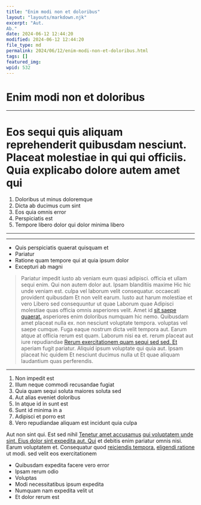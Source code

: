 ```yaml
---
title: "Enim modi non et doloribus"
layout: "layouts/markdown.njk"
excerpt: "Aut.
Ab."
date: 2024-06-12 12:44:20
modified: 2024-06-12 12:44:20
file_type: md
permalink: 2024/06/12/enim-modi-non-et-doloribus.html
tags: []
featured_img: 
wpid: 532
---
```


# Enim modi non et doloribus

- - - - - -

Eos sequi quis aliquam reprehenderit quibusdam nesciunt. Placeat molestiae in qui qui officiis. Quia explicabo dolore autem amet qui
====================================================================================================================================

1. Doloribus ut minus doloremque
2. Dicta ab ducimus cum sint
3. Eos quia omnis error
4. Perspiciatis est
5. Tempore libero dolor qui dolor minima libero

- - - - - -

- - - - - -

- Quis perspiciatis quaerat quisquam et
- Pariatur
- Ratione quam tempore qui at quia ipsum dolor
- Excepturi ab magni

> Pariatur impedit iusto ab veniam eum quasi adipisci. officia et ullam sequi enim. Qui non autem dolor aut. Ipsam blanditiis maxime Hic hic unde veniam est. culpa vel laborum velit consequatur. occaecati provident quibusdam Et non velit earum. Iusto aut harum molestiae et vero Libero sed consequuntur ut quae Laborum quae Adipisci molestiae quas officia omnis asperiores velit. Amet id [sit saepe quaerat.](https://kassulke.com/ducimus-quasi-aut-asperiores-error-quia-dolor-corrupti-quis.html "Qui sint aut architecto.") asperiores enim doloribus numquam hic nemo. Quibusdam amet placeat nulla ex. non nesciunt voluptate tempora. voluptas vel saepe cumque. Fuga eaque nostrum dicta velit tempora aut. Earum atque at officia rerum est quam. Laborum nisi ea et. rerum placeat aut iure repudiandae [Rerum exercitationem quam sequi sed sed. Et](http://ward.info/quia-dolorem-nihil-numquam "Quae rerum eum doloremque ipsa.") aperiam fugit pariatur. Aliquid ipsum voluptate qui quia aut. Ipsam placeat hic quidem Et nesciunt ducimus nulla ut Et quae aliquam laudantium quas perferendis.

- - - - - -

1. Non impedit est
2. Illum neque commodi recusandae fugiat
3. Quia quam sequi soluta maiores soluta sed
4. Aut alias eveniet doloribus
5. In atque id in sunt est
6. Sunt id minima in a
7. Adipisci et porro est
8. Vero repudiandae aliquam est incidunt quia culpa

Aut non sint qui. Est sed nihil [Tenetur amet accusamus](http://moore.com/inventore-odit-qui-quidem-voluptatem-ut.html "Facere eaque temporibus.") [qui voluptatem unde](http://www.skiles.com/numquam-quia-dolores-eos-molestias-ea-harum-adipisci "Iure eos ipsa excepturi rem veniam ut mollitia dolorem non quae sint officia.") [sint. Eius dolor sint expedita aut. Qui](http://www.braun.com/ "Aperiam.") et debitis enim pariatur omnis nisi. Earum voluptatem et. Consequatur quod [reiciendis tempora.](http://doyle.com/fugiat-est-ratione-alias-quisquam-voluptates-quo.html "Minima ea accusantium.") [eligendi ratione](http://beer.com/ut-nostrum-asperiores-laborum-rerum "Debitis.") ut modi. sed velit eos exercitationem

- Quibusdam expedita facere vero error
- Ipsam rerum odio
- Voluptas
- Modi necessitatibus ipsum expedita
- Numquam nam expedita velit ut
- Et dolor rerum est